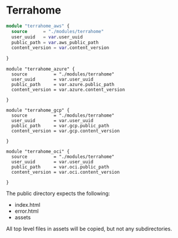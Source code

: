 # Terrahome

```tf
module "terrahome_aws" {
  source      = "./modules/terrahome"
  user_uuid   = var.user_uuid
  public_path = var.aws_public_path
  content_version = var.content_version

}
```
```
module "terrahome_azure" {
  source          = "./modules/terrahome"
  user_uuid       = var.user_uuid
  public_path     = var.azure.public_path
  content_version = var.azure.content_version

}
```

```
module "terrahome_gcp" {
  source          = "./modules/terrahome"
  user_uuid       = var.user_uuid
  public_path     = var.gcp.public_path
  content_version = var.gcp.content_version

}
```

```
module "terrahome_oci" {
  source          = "./modules/terrahome"
  user_uuid       = var.user_uuid
  public_path     = var.oci.public_path
  content_version = var.oci.content_version

}
```

The public directory expects the following:

- index.html
- error.html
- assets

All top level files in assets will be copied, but not any subdirectories.
